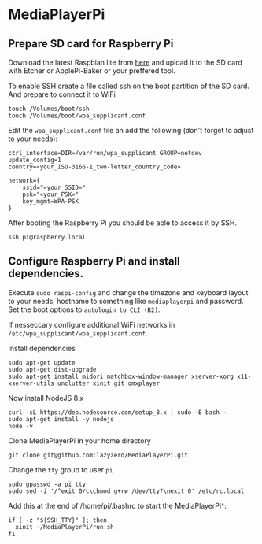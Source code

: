 # MediaPlayerPi

## Prepare SD card for Raspberry Pi
Download the latest Raspbian lite from [here](https://downloads.raspberrypi.org/raspbian_lite_latest) and upload it to the SD card with Etcher or ApplePi-Baker or your preffered tool.

To enable SSH create a file called ssh on the boot partition of the SD card. And prepare to connect it to WiFi
```
touch /Volumes/boot/ssh
touch /Volumes/boot/wpa_supplicant.conf
```
Edit the `wpa_supplicant.conf` file an add the following (don't forget to adjust to your needs):
```
ctrl_interface=DIR=/var/run/wpa_supplicant GROUP=netdev
update_config=1
country=«your_ISO-3166-1_two-letter_country_code»

network={
    ssid="«your_SSID»"
    psk="«your_PSK»"
    key_mgmt=WPA-PSK
}
```
After booting the Raspberry Pi you should be able to access it by SSH.
```
ssh pi@raspberry.local
```
## Configure Raspberry Pi and install dependencies.
Execute `sudo raspi-config` and change the timezone and keyboard layout to your needs, hostname to something like `mediaplayerpi` and password.
Set the boot options to `autologin to CLI (B2)`.

If nesseccary configure additional WiFi networks in `/etc/wpa_supplicant/wpa_supplicant.conf`.

Install dependencies
```
sudo apt-get update
sudo apt-get dist-upgrade
sudo apt-get install midori matchbox-window-manager xserver-xorg x11-xserver-utils unclutter xinit git omxplayer
```

Now install NodeJS 8.x
```
curl -sL https://deb.nodesource.com/setup_8.x | sudo -E bash -
sudo apt-get install -y nodejs
node -v
```

Clone MediaPlayerPi in your home directory
```
git clone git@github.com:lazyzero/MediaPlayerPi.git
```

Change the `tty` group to user `pi`
```
sudo gpasswd -a pi tty
sudo sed -i '/^exit 0/c\chmod g+rw /dev/tty?\nexit 0' /etc/rc.local
```

Add this at the end of /home/pi/.bashrc to start the MediaPlayerPi^:
```
if [ -z "${SSH_TTY}" ]; then
  xinit ~/MediaPlayerPi/run.sh
fi
```
